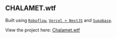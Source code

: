 ## CHALAMET.wtf

Built using [`Roboflow`](https://roboflow.com?ref=chalamet.wtf), [`Vercel + NextJS`](https://vercel.com?ref=chalamet) and [`Supabase`](https://supabase.com?ref=chalamet.wtf).

View the project here: [Chalamet.wtf](https://chalamet.wtf/)
